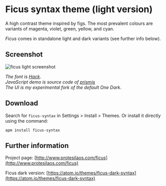 # Ficus syntax theme (light version)

A high contrast theme inspired by figs. The most prevalent colours are variants of magenta, violet, green, yellow, and cyan.

*Ficus* comes in standalone light and dark variants (see further info below).

## Screenshot

![ficus light screenshot](https://raw.githubusercontent.com/protesilaos/prot16/master/ficus/img/ficus_light_sample.png)

*The font is [Hack](https://github.com/chrissimpkins/Hack)*.  
*JavaScript demo is source code of [prismjs](http://prismjs.com/)*  
*The UI is my experimental fork of the default One Dark*.

## Download

Search for `ficus-syntax` in Settings > Install > Themes. Or install it directly using the command:

```shell
apm install ficus-syntax
```

## Further information

Project page: [http://www.protesilaos.com/ficus](http://www.protesilaos.com/ficus)

Ficus dark version: [https://atom.io/themes/ficus-dark-syntax](https://atom.io/themes/ficus-dark-syntax)
